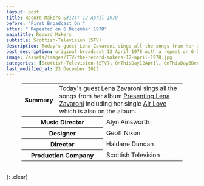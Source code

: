 ```yaml
---
layout: post
title: Record Makers &#124; 12 April 1978
before: "First Broadcast On "
after: " Repeated on 6 December 1978"
maintitle: Record Makers
subtitle: Scottish-Television (STV)
description: Today's guest Lena Zavaroni sings all the songs from her album Presenting Lena Zavaroni including her single Air Love which is also on the album.
post_description: original broadcast 12 April 1978 with a repeat on 6 December 1978. Today's guest Lena Zavaroni sings all the songs from her album Presenting Lena Zavaroni including her single Air Love which is also on the album.
image: /assets/images/ITV/the-record-makers-12-april-1978.jpg
categories: [Scottish-Television-(STV), OnThisDay12April, OnThisDay6December, Year-1978]
last_modified_at: 23 December 2023
---
```


<figure class="fig3">
<table>
<tr><th style="width:20%;">Summary</th><td colspan="2" style="width:80%;">Today's guest Lena Zavaroni sings all the songs from her album <a href="/discography/studio-albums/1977-presenting-lena-zavaroni">Presenting Lena Zavaroni</a> including her single <a href="/discography/singles/1977-02-18-air-love">Air Love</a> which is also on the album.</td></tr>
<tr class="split"><th style="width:50%;" colspan="2">Music Director</th><td style="width:50%;">Alyn Ainsworth</td></tr>
<tr><th colspan="2">Designer</th><td>Geoff Nixon</td></tr>
<tr><th colspan="2">Director</th><td>Haldane Duncan</td></tr>
<tr><th colspan="2">Production Company</th><td>Scottish Television</td></tr>

</table>
</figure>

<br />{: .clear}

